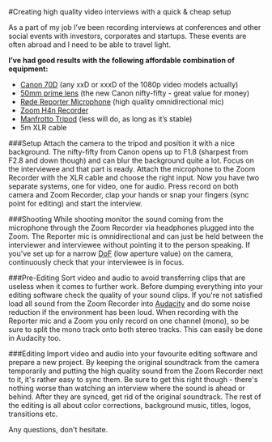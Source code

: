#Creating high quality video interviews with a quick & cheap setup

As a part of my job I’ve been recording interviews at conferences and other social events with investors, corporates and startups. These events are often abroad and I need to be able to travel light. 

**I’ve had good results with the following affordable combination of equipment:** 

- [Canon 70D](http://www.dpreview.com/products/canon/slrs/canon_eos70d) (any xxD or xxxD of the 1080p video models actually)
- [50mm prime lens](http://www.the-digital-picture.com/Reviews/Canon-EF-50mm-f-1.8-STM-Lens.aspx) (the new Canon nifty-fifty - great value for money)
- [Røde Reporter Microphone](http://www.rode.com/microphones/reporter) (high quality omnidirectional mic)
- [Zoom H4n Recorder](https://www.zoom-na.com/products/field-video-recording/field-recording/zoom-h4n-handy-recorder) 
- [Manfrotto Tripod](http://www.manfrotto.com/) (less will do, as long as it’s stable)
- 5m XLR cable


###Setup
Attach the camera to the tripod and position it with a nice background. The nifty-fifty from Canon opens up to F1.8 (sharpest from F2.8 and down though) and can blur the background quite a lot. Focus on the interviewee and that part is ready. Attach the microphone to the Zoom Recorder with the XLR cable and choose the right input. Now you have two separate systems, one for video, one for audio. Press record on both camera and Zoom Recorder, clap your hands or snap your fingers (sync point for editing) and start the interview.   

###Shooting
While shooting monitor the sound coming from the microphone through the Zoom Recorder via headphones plugged into the Zoom. The Reporter mic is omnidirectional and can just be held between the interviewer and interviewee without pointing it to the person speaking.
If you've set up for a narrow [DoF](https://en.wikipedia.org/wiki/Depth_of_field) (low aperture value) on the camera, continuously check that your interviewee is in focus.   

###Pre-Editing
Sort video and audio to avoid transferring clips that are useless when it comes to further work.
Before dumping everything into your editing software check the quality of your sound clips. If you're not satisfied load all sound from the Zoom Recorder into [Audacity](http://audacityteam.org/) and do some noise reduction if the environment has been loud. When recording with the Reporter mic and a Zoom you only record on one channel (mono), so be sure to split the mono track onto both stereo tracks. This can easily be done in Audacity too.   

###Editing
Import video and audio into your favourite editing software and prepare a new project. By keeping the original soundtrack from the camera temporarily and putting the high quality sound from the Zoom Recorder next to it, it's rather easy to sync them. Be sure to get this right though - there's nothing worse than watching an interview where the sound is ahead or behind. After they are synced, get rid of the original soundtrack. 
The rest of the editing is all about color corrections, background music, titles, logos, transitions etc. 

Any questions, don't hesitate. 


